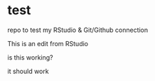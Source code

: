 # test

repo to test my RStudio &amp; Git/Github connection

This is an edit from RStudio

is this working?

it should work
